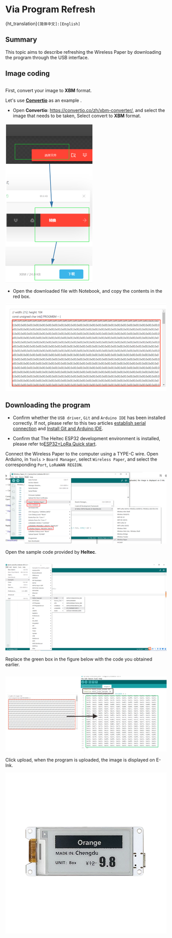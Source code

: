 # Via Program Refresh

{ht_translation}`[简体中文]:[English]`

## Summary
This topic aims to describe refreshing the Wireless Paper by downloading the program through the USB interface.
## Image coding
```{Tip} This screen does not support grayscale, so when making the image, you will need to convert it to a pure black and white image smaller than 250X122.
```
First, convert your image to **XBM** format.

Let's use [**Convertio**](https://convertio.co/zh/xbm-converter/) as an example .

 + Open **Convertio**: https://convertio.co/zh/xbm-converter/, and select the image that needs to be taken, Select convert to **XBM** format.

 ![](img/10.png)

 + Open the downloaded file with Notebook, and copy the contents in the red box.

 ![](img/02.png)

## Downloading the program

+ Confirm whether the `USB driver`, `Git` and `Arduino IDE` has been installed correctly. If not, please refer to this two articles [establish serial connection](https://docs.heltec.org/general/establish_serial_connection.html) and [Install Git and Arduino IDE](https://docs.heltec.org/general/how_to_install_git_and_arduino.html).

+ Confirm that The Heltec ESP32 development environment is installed, please refer to[ESP32+LoRa Quick start](https://docs.heltec.org/en/node/esp32/quick_start.html).

Connect the Wireless Paper to the computer using a TYPE-C wire. 
Open Arduino, in `Tools` >  `Board Manager`, select `Wireless Paper`, and select the corresponding `Port`, `LoRaWAN REGION`.

![](img/tool.png)

Open the sample code provided by **Heltec**.
```{Tip} There are currently two versions of the diplay, if the protector sticker has a red mark, please select the code 'QYEG0213RWS800_BWR'; For others, select 'HT ICMEN2R13EFC1'. If you are not sure which version you have, please contact us at Support@heltec.cn.
```

![](img/03.jpg)

Replace the green box in the figure below with the code you obtained earlier.

```{Tip} Be careful to fill in the data of Weight and Hight in the black box part of the figure, rather than copying this part directly.

```

![](img/04.png)

Click upload, when the program is uploaded, the image is displayed on E-Ink.

![](img/05.png)